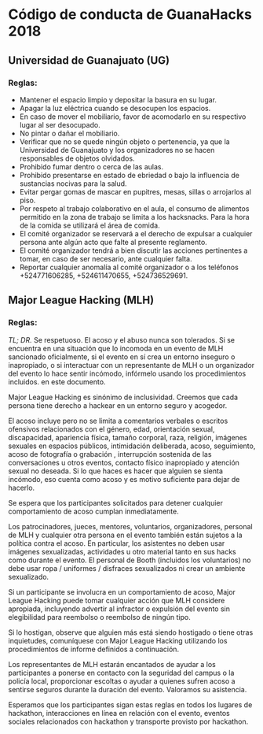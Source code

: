 # Código de conducta de GuanaHacks 2018

## Universidad de Guanajuato (UG)
### Reglas:

* Mantener el espacio limpio y depositar la basura en su lugar.
* Apagar la luz eléctrica cuando se desocupen los espacios.
* En caso de mover el mobiliario, favor de acomodarlo en su respectivo lugar al ser desocupado.
* No pintar o dañar el mobiliario.
* Verificar que no se quede ningún objeto o pertenencia, ya que la Universidad de Guanajuato y los organizadores no se hacen responsables de objetos olvidados.
* Prohibido fumar dentro o cerca de las aulas.
* Prohibido presentarse en estado de ebriedad o bajo la influencia de sustancias nocivas para la salud.
* Evitar pergar gomas de mascar en pupitres, mesas, sillas o arrojarlos al piso.
* Por respeto al trabajo colaborativo en el aula, el consumo de alimentos permitido en la zona de trabajo se limita a los hacksnacks. Para la hora de la comida se utilizará el área de comida.
* El comité organizador se reservará a el derecho de expulsar a cualquier persona ante algún acto que falte al presente reglamento.
* El comité organizador tendrá a bien discutir las acciones pertinentes a tomar, en caso de ser necesario, ante cualquier falta.
* Reportar cualquier anomalía al comité organizador o a los teléfonos +524771606285, +524611470655, +524736529691.

## Major League Hacking (MLH)
### Reglas:

*TL; DR.* Se respetuoso. El acoso y el abuso nunca son tolerados. Si se encuentra en una situación que lo incomoda en un evento de MLH sancionado oficialmente, si el evento en sí crea un entorno inseguro o inapropiado, o si interactuar con un representante de MLH o un organizador del evento lo hace sentir incómodo, infórmelo usando los procedimientos incluidos. en este documento.

Major League Hacking es sinónimo de inclusividad. Creemos que cada persona tiene derecho a hackear en un entorno seguro y acogedor.

El acoso incluye pero no se limita a comentarios verbales o escritos ofensivos relacionados con el género, edad, orientación sexual, discapacidad, apariencia física, tamaño corporal, raza, religión, imágenes sexuales en espacios públicos, intimidación deliberada, acoso, seguimiento, acoso de fotografía o grabación , interrupción sostenida de las conversaciones u otros eventos, contacto físico inapropiado y atención sexual no deseada. Si lo que haces es hacer que alguien se sienta incómodo, eso cuenta como acoso y es motivo suficiente para dejar de hacerlo.

Se espera que los participantes solicitados para detener cualquier comportamiento de acoso cumplan inmediatamente.

Los patrocinadores, jueces, mentores, voluntarios, organizadores, personal de MLH y cualquier otra persona en el evento también están sujetos a la política contra el acoso. En particular, los asistentes no deben usar imágenes sexualizadas, actividades u otro material tanto en sus hacks como durante el evento. El personal de Booth (incluidos los voluntarios) no debe usar ropa / uniformes / disfraces sexualizados ni crear un ambiente sexualizado.

Si un participante se involucra en un comportamiento de acoso, Major League Hacking puede tomar cualquier acción que MLH considere apropiada, incluyendo advertir al infractor o expulsión del evento sin elegibilidad para reembolso o reembolso de ningún tipo.

Si lo hostigan, observe que alguien más está siendo hostigado o tiene otras inquietudes, comuníquese con Major League Hacking utilizando los procedimientos de informe definidos a continuación.

Los representantes de MLH estarán encantados de ayudar a los participantes a ponerse en contacto con la seguridad del campus o la policía local, proporcionar escoltas o ayudar a quienes sufren acoso a sentirse seguros durante la duración del evento. Valoramos su asistencia.

Esperamos que los participantes sigan estas reglas en todos los lugares de hackathon, interacciones en línea en relación con el evento, eventos sociales relacionados con hackathon y transporte provisto por hackathon.

